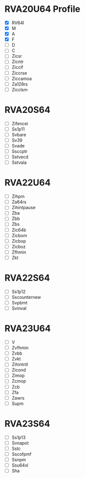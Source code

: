 # RVA20U64 Profile
- [x] RV64I
- [x] M
- [x] A
- [x] F
- [ ] D
- [ ] C
- [ ] Zicsr
- [ ] Zicntr
- [ ] Ziccif
- [ ] Ziccrse
- [ ] Ziccamoa
- [ ] Za128rs
- [ ] Zicclsm

# RVA20S64
- [ ] Zifencei
- [ ] Ss1p11
- [ ] Svbare
- [ ] Sv39
- [ ] Svade
- [ ] Ssccptr
- [ ] Sstvecd
- [ ] Sstvala

# RVA22U64
- [ ] Zihpm
- [ ] Za64rs
- [ ] Zihintpause
- [ ] Zba
- [ ] Zbb
- [ ] Zbs
- [ ] Zic64b
- [ ] Zicbom
- [ ] Zicbop
- [ ] Zicboz
- [ ] Zfhmin
- [ ] Zkt

# RVA22S64
- [ ] Ss1p12
- [ ] Sscounternew
- [ ] Svpbmt
- [ ] Svinval

# RVA23U64
- [ ] V
- [ ] Zvfhmin
- [ ] Zvbb
- [ ] Zvkt
- [ ] Zihintntl
- [ ] Zicond
- [ ] Zimop
- [ ] Zcmop
- [ ] Zcb
- [ ] Zfa
- [ ] Zawrs
- [ ] Supm

# RVA23S64
- [ ] Ss1p13
- [ ] Svnapot
- [ ] Sstc
- [ ] Sscofpmf
- [ ] Ssnpm
- [ ] Ssu64xl
- [ ] Sha
